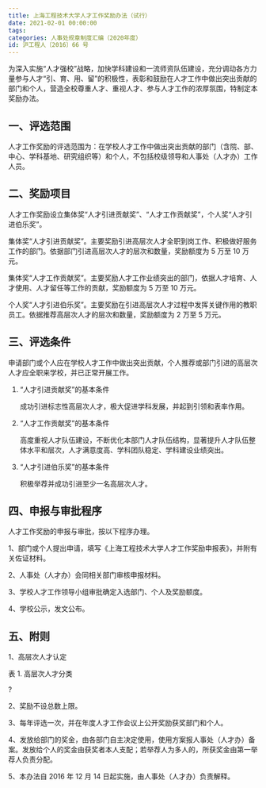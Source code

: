 ```yaml
---
title: 上海工程技术大学人才工作奖励办法（试行）
date: 2021-02-01 00:00:00
tags: 
categories: 人事处规章制度汇编（2020年度）
id: 沪工程人〔2016〕66 号
---
```


为深入实施“人才强校”战略，加快学科建设和一流师资队伍建设，充分调动各方力量参与人才“引、育、用、留”的积极性，表彰和鼓励在人才工作中做出突出贡献的部门和个人，营造全校尊重人才、重视人才、参与人才工作的浓厚氛围，特制定本奖励办法。

## 一、评选范围

人才工作奖励的评选范围为：在学校人才工作中做出突出贡献的部门（含院、部、中心、学科基地、研究组织等）和个人，不包括校级领导和人事处（人才办）工作人员。

## 二、奖励项目

人才工作奖励设立集体奖“人才引进贡献奖”、“人才工作贡献奖”，个人奖“人才引进伯乐奖”。

集体奖“人才引进贡献奖”。主要奖励引进高层次人才全职到岗工作、积极做好服务工作的部门。依据部门引进高层次人才的层次和数量，奖励额度为 5 万至 10 万元。

集体奖“人才工作贡献奖”。主要奖励人才工作业绩突出的部门，依据人才培育、人才使用、人才留任等工作的贡献，奖励额度为 5 万至 10 万元。

个人奖“人才引进伯乐奖”。主要奖励在引进高层次人才过程中发挥关键作用的教职员工。依据推荐高层次人才的层次和数量，奖励额度为 2 万至 5 万元。

## 三、评选条件

申请部门或个人应在学校人才工作中做出突出贡献，个人推荐或部门引进的高层次人才应全职来学校，并已正常开展工作。

1. “人才引进贡献奖”的基本条件

   成功引进标志性高层次人才，极大促进学科发展，并起到引领和表率作用。

2. “人才工作贡献奖”的基本条件

   高度重视人才队伍建设，不断优化本部门人才队伍结构，显著提升人才队伍整体水平和层次，人才满意度高、学科团队稳定、学科建设业绩突出。

3. “人才引进伯乐奖”的基本条件

   积极举荐并成功引进至少一名高层次人才。

## 四、申报与审批程序

人才工作奖励的申报与审批，按以下程序办理。

1、部门或个人提出申请，填写《上海工程技术大学人才工作奖励申报表》，并附有关佐证材料。

2、人事处（人才办）会同相关部门审核申报材料。

3、学校人才工作领导小组审批确定入选部门、个人及奖励额度。

4、学校公示，发文公布。

## 五、附则

1、高层次人才认定

表 1. 高层次人才分类

?

2、奖励不设总数上限。

3、每年评选一次，并在年度人才工作会议上公开奖励获奖部门和个人。

4、发放给部门的奖金，由各部门自主决定使用，使用方案报人事处（人才办）备案。发放给个人的奖金由获奖者本人支配；若举荐人为多人的，所获奖金由第一举荐人负责分配。

5、本办法自 2016 年 12 月 14 日起实施，由人事处（人才办）负责解释。
